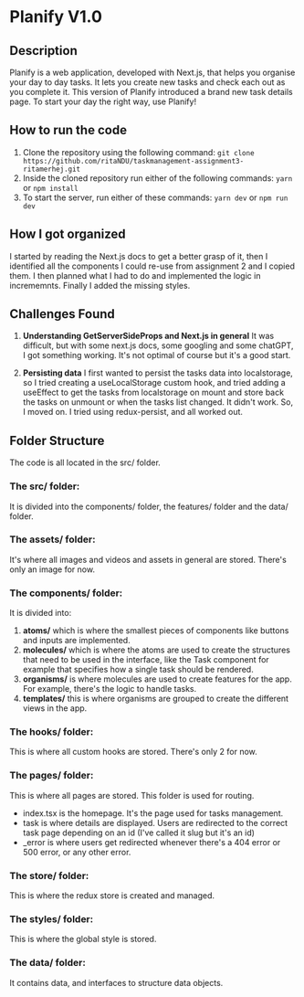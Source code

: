 # Planify V1.0

## Description

Planify is a web application, developed with Next.js, that helps you organise your day to day tasks.
It lets you create new tasks and check each out as you complete it.
This version of Planify introduced a brand new task details page.
To start your day the right way, use Planify!

## How to run the code

1. Clone the repository using the following command:
   `git clone https://github.com/ritaNDU/taskmanagement-assignment3-ritamerhej.git`
2. Inside the cloned repository run either of the following commands:
   `yarn` or `npm install`
3. To start the server, run either of these commands:
   `yarn dev` or `npm run dev`

## How I got organized

I started by reading the Next.js docs to get a better grasp of it, then I identified all the components I could re-use from assignment 2 and I copied them. I then planned what I had to do and implemented the logic in incrememnts. Finally I added the missing styles.

## Challenges Found

1. **Understanding GetServerSideProps and Next.js in general**
   It was difficult, but with some next.js docs, some googling and some chatGPT, I got something working. It's not optimal of course but it's a good start.

2. **Persisting data**
   I first wanted to persist the tasks data into localstorage, so I tried creating a useLocalStorage custom hook, and tried adding a useEffect to get the tasks from localstorage on mount and store back the tasks on unmount or when the tasks list changed. It didn't work. So, I moved on. I tried using redux-persist, and all worked out.

## Folder Structure

The code is all located in the src/ folder.

### The src/ folder:

It is divided into the components/ folder, the features/ folder and the data/ folder.

### The assets/ folder:

It's where all images and videos and assets in general are stored. There's only an image for now.

### The components/ folder:

It is divided into:

1. **atoms/** which is where the smallest pieces of components like buttons and inputs are implemented.
2. **molecules/** which is where the atoms are used to create the structures that need to be used in the interface, like the Task component for example that specifies how a single task should be rendered.
3. **organisms/** is where molecules are used to create features for the app. For example, there's the logic to handle tasks.
4. **templates/** this is where organisms are grouped to create the different views in the app.

### The hooks/ folder:

This is where all custom hooks are stored. There's only 2 for now.

### The pages/ folder:

This is where all pages are stored.
This folder is used for routing.

- index.tsx is the homepage. It's the page used for tasks management.
- task is where details are displayed. Users are redirected to the correct task page depending on an id (I've called it slug but it's an id)
- \_error is where users get redirected whenever there's a 404 error or 500 error, or any other error.

### The store/ folder:

This is where the redux store is created and managed.

### The styles/ folder:

This is where the global style is stored.

### The data/ folder:

It contains data, and interfaces to structure data objects.
